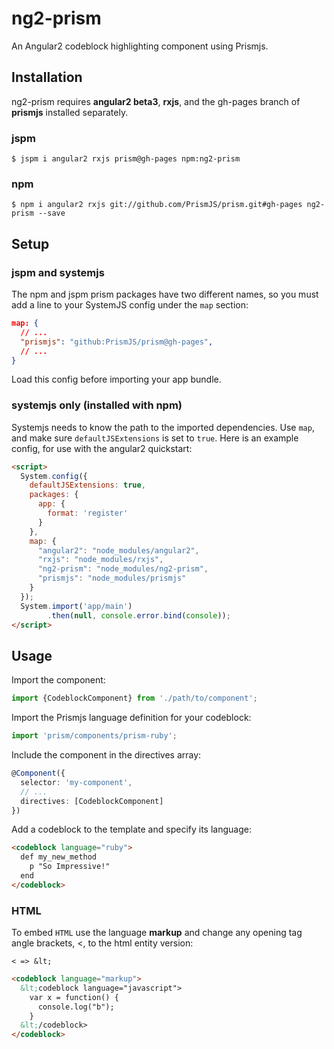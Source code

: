 # ng2-prism

An Angular2 codeblock highlighting component using Prismjs.

## Installation

ng2-prism requires **angular2 beta3**, **rxjs**, and the gh-pages branch of **prismjs** installed separately.

### jspm

```
$ jspm i angular2 rxjs prism@gh-pages npm:ng2-prism
```

### npm

```
$ npm i angular2 rxjs git://github.com/PrismJS/prism.git#gh-pages ng2-prism --save
```

## Setup

### jspm and systemjs

The npm and jspm prism packages have two different names, so you must add a line to your SystemJS config under the `map` section:

```json
map: {
  // ...
  "prismjs": "github:PrismJS/prism@gh-pages",
  // ...
}
```

Load this config before importing your app bundle.

### systemjs only (installed with npm)

Systemjs needs to know the path to the imported dependencies. Use `map`, and make sure `defaultJSExtensions` is set to `true`. Here is an example config, for use with the angular2 quickstart:

```html
<script>
  System.config({
    defaultJSExtensions: true,
    packages: {        
      app: {
        format: 'register'
      }
    },
    map: {
      "angular2": "node_modules/angular2",
      "rxjs": "node_modules/rxjs",
      "ng2-prism": "node_modules/ng2-prism",
      "prismjs": "node_modules/prismjs"
    }
  });
  System.import('app/main')
        .then(null, console.error.bind(console));
</script>
```


## Usage

Import the component:

```ts
import {CodeblockComponent} from './path/to/component';
```

Import the Prismjs language definition for your codeblock:
```ts
import 'prism/components/prism-ruby';
```

Include the component in the directives array:
```ts
@Component({
  selector: 'my-component',
  // ...
  directives: [CodeblockComponent]
})
```

Add a codeblock to the template and specify its language:

```html
<codeblock language="ruby">
  def my_new_method
    p "So Impressive!"
  end
</codeblock>
```


### HTML

To embed `HTML` use the language **markup** and change any opening tag angle brackets, <, to the html entity version:

`< => &lt;`

```html
<codeblock language="markup">
  &lt;codeblock language="javascript">
    var x = function() {
      console.log("b");
    }
  &lt;/codeblock>
</codeblock>
```